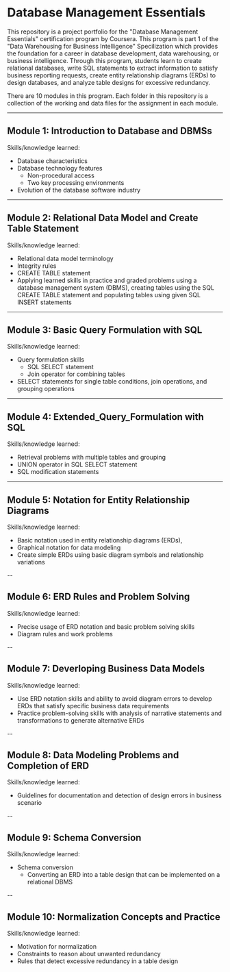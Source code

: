 # Database Management Essentials

This repository is a project portfolio for the "Database Management Essentials" certification program by Coursera. This program is part 1 of the "Data Warehousing for Business Intelligence" Specilization which provides the foundation for a career in database development, data warehousing, or business intelligence. Through this program, students learn to create relational databases, write SQL statements to extract information to satisfy business reporting requests, create entity relationship diagrams (ERDs) to design databases, and analyze table designs for excessive redundancy. 

There are 10 modules in this program. Each folder in this repository is a collection of the working and data files for the assignment in each module.

---

## Module 1: Introduction to Database and DBMSs

Skills/knowledge learned:

- Database characteristics
- Database technology features
    - Non-procedural access
    - Two key processing environments
- Evolution of the database software industry

---

## Module 2: Relational Data Model and Create Table Statement

Skills/knowledge learned:

- Relational data model terminology
- Integrity rules
- CREATE TABLE statement
- Applying learned skills in practice and graded problems using a database management system (DBMS), creating tables using the SQL CREATE TABLE statement and populating tables using given SQL INSERT statements

---

## Module 3: Basic Query Formulation with SQL

Skills/knowledge learned:

- Query formulation skills
    - SQL SELECT statement 
    - Join operator for combining tables
- SELECT statements for single table conditions, join operations, and grouping operations

---

## Module 4: Extended_Query_Formulation with SQL

Skills/knowledge learned:

- Retrieval problems with multiple tables and grouping
- UNION operator in SQL SELECT statement
- SQL modification statements

---

## Module 5: Notation for Entity Relationship Diagrams

Skills/knowledge learned:

- Basic notation used in entity relationship diagrams (ERDs), 
- Graphical notation for data modeling
- Create simple ERDs using basic diagram symbols and relationship variations

--

## Module 6: ERD Rules and Problem Solving

Skills/knowledge learned:

- Precise usage of ERD notation and basic problem solving skills
- Diagram rules and work problems

--

## Module 7: Deverloping Business Data Models

Skills/knowledge learned:

- Use ERD notation skills and ability to avoid diagram errors to develop ERDs that satisfy specific business data requirements
- Practice problem-solving skills with analysis of narrative statements and transformations to generate alternative ERDs

--

## Module 8: Data Modeling Problems and Completion of ERD

Skills/knowledge learned:

- Guidelines for documentation and detection of design errors in business scenario

--

## Module 9: Schema Conversion

Skills/knowledge learned:

- Schema conversion
    - Converting an ERD into a table design that can be implemented on a relational DBMS

--

## Module 10: Normalization Concepts and Practice

Skills/knowledge learned:

- Motivation for normalization
- Constraints to reason about unwanted redundancy
- Rules that detect excessive redundancy in a table design